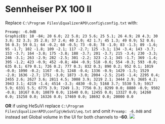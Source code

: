 # Sennheiser PX 100 II
Replace `C:\Program Files\EqualizerAPO\config\config.txt` with:
```
Preamp: -6.0dB
GraphicEQ: 10 -84; 20 6.0; 22 5.8; 23 5.6; 25 5.1; 26 4.9; 28 4.3; 30 3.8; 32 3.3; 35 2.8; 37 2.4; 40 2.0; 42 1.7; 45 1.3; 49 0.9; 52 0.6; 56 0.3; 59 0.1; 64 -0.2; 68 -0.5; 73 -0.8; 78 -1.0; 83 -1.3; 89 -1.6; 95 -1.7; 102 -1.8; 109 -2.1; 117 -2.7; 125 -3.1; 134 -3.4; 143 -3.7; 153 -3.7; 164 -3.8; 175 -3.8; 188 -3.7; 201 -3.7; 215 -3.4; 230 -3.3; 246 -3.1; 263 -2.9; 282 -2.5; 301 -2.2; 323 -2.1; 345 -1.7; 369 -1.4; 395 -1.2; 423 -0.9; 452 -0.8; 484 -0.9; 518 -0.6; 554 -0.3; 593 -0.0; 635 0.1; 679 0.1; 726 0.2; 777 0.3; 832 0.3; 890 0.2; 952 0.1; 1019 -0.0; 1090 -0.2; 1167 -0.3; 1248 -0.4; 1336 -0.9; 1429 -1.5; 1529 -2.0; 1636 -2.7; 1751 -3.0; 1873 -3.0; 2004 -2.5; 2145 -1.4; 2295 0.4; 2455 2.6; 2627 3.6; 2811 4.5; 3008 3.9; 3219 2.1; 3444 2.9; 3685 4.2; 3943 3.1; 4219 -1.4; 4514 -3.3; 4830 -0.3; 5168 3.7; 5530 5.9; 5917 5.9; 6331 5.5; 6775 3.9; 7249 1.3; 7756 0.3; 8299 0.0; 8880 -0.9; 9502 -0.8; 10167 0.0; 10879 0.0; 11640 0.0; 12455 0.0; 13327 0.0; 14260 0.0; 15258 0.0; 16326 0.0; 17469 0.0; 18692 0.0; 20000 0.0
```
**OR** if using HeSuVi replace `C:\Program Files\EqualizerAPO\config\HeSuVi\eq.txt` and omit `Preamp: -6.0dB` and instead set Global volume in the UI for both channels to **-60**.
![](https://raw.githubusercontent.com/jaakkopasanen/AutoEq/master/results/SBAF-Serious/headphoncecom/onear/Sennheiser%20PX%20100%20II/Sennheiser%20PX%20100%20II.png)